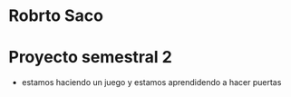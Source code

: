 # Robrto Saco

# Proyecto semestral 2
- estamos haciendo un juego y estamos aprendidendo a hacer puertas 